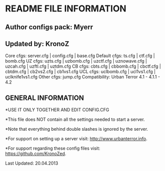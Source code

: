 README FILE INFORMATION
========================

Author configs pack: Myerr
--------------------------
Updated by: KronoZ
--------------------------

Core cfgs: server.cfg | config.cfg | base.cfg
Default cfgs: ts.cfg | ctf.cfg | bomb.cfg
UZ cfgs: uzts.cfg | uzbomb.cfg | uzctf.cfg | uznowave.cfg | uzcah.cfg | uzftl.cfg | uztdm.cfg
CB cfgs: cbts.cfg | cbbomb.cfg | cbctf.cfg | cbtdm.cfg | cb2vs2.cfg | cb1vs1.cfg
UCL cfgs: uclbomb.cfg | ucl1vs1.cfg | uclknife1vs1.cfg
Other cfgs: jump.cfg
Compatibility: Urban Terror 4.1 - 4.1.1 - 4.2

GENERAL INFORMATION
-------------------

*USE IT ONLY TOGETHER AND EDIT CONFIG.CFG

*This file does NOT contain all the settings needed to start a server.

*Note that everything behind double slashes is ignored by the server.

*For support on setting up a server visit: http://www.urbanterror.info.

*For support regarding these config files visit: https://github.com/KronoZed.

Last Updated: 20.04.2013

